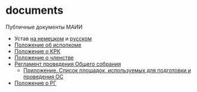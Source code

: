 # documents
Публичные документы МАИИ

- Устав [на немецком](statute.de.md) и [русском](statute.ru.md)
- [Положение об исполкоме](executive-committee.ru.md)
- [Положение о КРК](audit-commission.ru.md)
- [Положение о членстве](membership.ru.md)
- [Регламент проведения Общего собрания](general-meeting-regulations.ru.md)
    - [Приложение. Список площадок, используемых для подготовки и проведения ОС](general-meeting-appendix.ru.md)
- [Положение о РГ](working-groups.ru.md)
